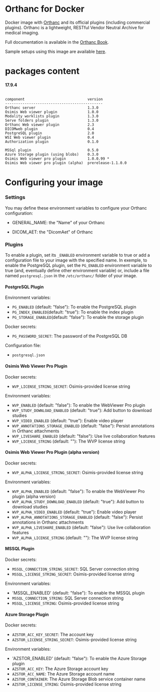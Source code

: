 # Orthanc for Docker
Docker image with [Orthanc](http://www.orthanc-server.com/) and its official plugins (including commercial plugins). Orthanc is a lightweight, RESTful Vendor Neutral Archive for medical imaging.

Full documentation is available in the [Orthanc Book](http://book.orthanc-server.com/users/docker.html).

Sample setups using this image are available [here](https://bitbucket.org/osimis/orthanc-setup-samples/).

# packages content

#### 17.9.4
```

component                             version
---------------------------------------------
Orthanc server                        1.3.0
Osimis Web viewer plugin              1.0.0
Modality worklists plugin             1.3.0
Serve folders plugin                  1.3.0
Orthanc Web viewer plugin             2.3
DICOMweb plugin                       0.4
PostgreSQL plugin                     2.0
WSI Web viewer plugin                 0.4
Authorization plugin                  0.1.0

MSSql plugin                          0.5.0
Azure Storage plugin (using blobs)    0.3.0
Osimis Web viewer pro plugin          1.0.0.99 *
Osimis Web viewer pro plugin (alpha)  prerelease-1.1.0.0
```


# Configuring your image

### Settings

You may define these environment variables to configure your Orthanc configuration:

- GENERAL_NAME: the "Name" of your Orthanc

- DICOM_AET: the "DicomAet" of Orthanc



### Plugins

To enable a plugin, set its `_ENABLED` environment variable to true or add a configuration file to your image with the specified name.  In exemple, to enable the PostgreSQL plugin, set the `PG_ENABLED` environment variable to true (and, eventually define other environment variable) or, include a file named `postgresql.json` in the `/etc/orthanc/` folder of your image.


#### PostgreSQL Plugin

Environment variables:

- `PG_ENABLED` (default: "false"): To enable the PostgreSQL plugin
- `PG_INDEX_ENABLED`(default: "true"): To enable the index plugin
- `PG_STORAGE_ENABLED`(default: "false"): To enable the storage plugin

Docker secrets:

- `PG_PASSWORD_SECRET`: The password of the PostgreSQL DB

Configuration file:

- `postgresql.json`

#### Osimis Web Viewer Pro Plugin

Docker secrets:

- `WVP_LICENSE_STRING_SECRET`: Osimis-provided license string

Environment variables:

- `WVP_ENABLED` (default: "false"): To enable the WebViewer Pro plugin
- `WVP_STUDY_DOWNLOAD_ENABLED` (default: "true"): Add button to download studies
- `WVP_VIDEO_ENABLED` (default: "true"): Enable video player
- `WVP_ANNOTATIONS_STORAGE_ENABLED` (default: "false"): Persist annotations in Orthanc attachments
- `WVP_LIVESHARE_ENABLED` (default: "false"): Use live collaboration features
- `WVP_LICENSE_STRING` (default: ""): The WVP license string

#### Osimis Web Viewer Pro Plugin (alpha version)

Docker secrets:

- `WVP_ALPHA_LICENSE_STRING_SECRET`: Osimis-provided license string

Environment variables:

- `WVP_ALPHA_ENABLED` (default: "false"): To enable the WebViewer Pro plugin (alpha version)
- `WVP_ALPHA_STUDY_DOWNLOAD_ENABLED` (default: "true"): Add button to download studies
- `WVP_ALPHA_VIDEO_ENABLED` (default: "true"): Enable video player
- `WVP_ALPHA_ANNOTATIONS_STORAGE_ENABLED` (default: "false"): Persist annotations in Orthanc attachments
- `WVP_ALPHA_LIVESHARE_ENABLED` (default: "false"): Use live collaboration features
- `WVP_ALPHA_LICENSE_STRING` (default: ""): The WVP license string

#### MSSQL Plugin

Docker secrets:

- `MSSQL_CONNECTION_STRING_SECRET`: SQL Server connection string
- `MSSQL_LICENSE_STRING_SECRET`: Osimis-provided license string

Environment variables:
- 'MSSQL_ENABLED' (default: "false"): To enable the MSSQL plugin
- `MSSQL_CONNECTION_STRING`: SQL Server connection string
- `MSSQL_LICENSE_STRING`: Osimis-provided license string


#### Azure Storage Plugin

Docker secrets:

- `AZSTOR_ACC_KEY_SECRET`: The account key
- `AZSTOR_LICENSE_STRING_SECRET`: Osimis-provided license string

Environment variables:

- 'AZSTOR_ENABLED' (default: "false"): To enable the Azure Storage plugin
- `AZSTOR_ACC_KEY`: The Azure Storage account key
- `AZSTOR_ACC_NAME`: The Azure Storage account name
- `AZSTOR_CONTAINER`: The Azure Storage Blob service container name
- `AZSTOR_LICENSE_STRING`: Osimis-provided license string

